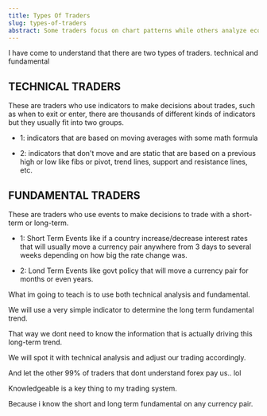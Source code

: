 ```yaml
---
title: Types Of Traders
slug: types-of-traders
abstract: Some traders focus on chart patterns while others analyze economic data.
---
```


I have come to understand that there are two types of traders. technical and fundamental 

## TECHNICAL TRADERS 

These are traders who use indicators to make decisions about trades, such as when to exit or enter, there are thousands of different kinds of indicators but they usually fit into two groups. 

- 1: indicators that are based on moving averages with some math formula 

- 2: indicators that don't move and are static that are based on a previous high or low like fibs or pivot, trend lines, support and resistance lines, etc. 

## FUNDAMENTAL TRADERS 

These are traders who use events to make decisions to trade with a short-term or long-term. 

- 1: Short Term Events like if a country increase/decrease interest rates that will usually move a currency pair anywhere from 3 days to several weeks depending on how big the rate change was. 

- 2: Lond Term Events like govt policy that will move a currency pair for months or even years. 

What im going to teach is to use both technical analysis and fundamental. 

We will use a very simple indicator to determine the long term fundamental trend. 

That way we dont need to know the information that is actually driving this long-term trend. 

We will spot it with technical analysis and adjust our trading accordingly. 

And let the other 99% of traders that dont understand forex pay us.. lol 

Knowledgeable is a key thing to my trading system. 

Because i know the short and long term fundamental on any currency pair. 
